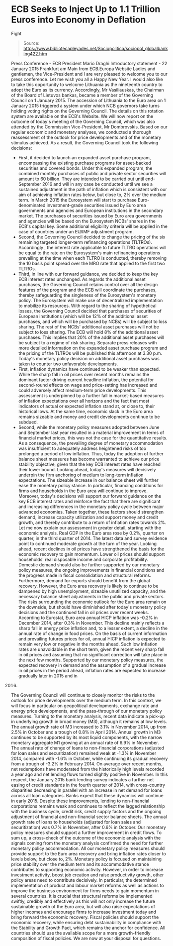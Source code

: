 # ECB Seeks to Inject Up to 1.1 Trillion Euros into Economy in Deflation 
Fight

> Source: https://www.bibliotecapleyades.net/Sociopolitica/sociopol_globalbanking422.htm

Press Conference - ECB President
Mario Draghi
Introductory statement - 22 January 2015
Frankfurt am Main
from
ECB.Europa Website
Ladies and gentlemen, the Vice-President and I are very pleased
to welcome you to our press conference.
Let me wish you all a Happy New
Year. I would also like to take this opportunity to welcome
Lithuania as the nineteenth country to adopt the Euro as its
currency.
Accordingly, Mr Vasiliauskas,
the Chairman of the Board of Lietuvos bankas, became a member of
the Governing Council on 1 January 2015. The accession of
Lithuania to the Euro area on 1 January 2015 triggered a system
under which NCB governors take turns holding voting rights on
the Governing Council.
The details on this rotation system
are available on the ECB's Website.
We will now report on the outcome of
today's meeting of the Governing Council, which was also
attended by the Commission Vice-President, Mr Dombrovskis.
Based on our regular economic and monetary analyses, we
conducted a thorough reassessment of the outlook for price
developments and of the monetary stimulus achieved.
As a result,
the Governing Council took the
following decisions:
- First, it decided to
launch an expanded asset purchase program, encompassing the
existing purchase programs for asset-backed securities and
covered bonds.
Under this expanded program, the
combined monthly purchases of public and private sector
securities will amount to 60 billion.
They are intended to be carried
out until end-September 2016 and will in any case be
conducted until we see a sustained adjustment in the path of
inflation which is consistent with our aim of achieving
inflation rates below, but close to, 2% over the medium
term.
In March 2015 the Eurosystem
will start to purchase Euro-denominated investment-grade
securities issued by Euro area governments and agencies and
European institutions in the secondary market. The purchases
of securities issued by Euro area governments and agencies
will be based on the Eurosystem NCBs' shares in the ECB's
capital key.
Some additional eligibility
criteria will be applied in the case of countries under an
EU/IMF adjustment program.
- Second, the Governing Council decided to change the
pricing of the six remaining targeted longer-term
refinancing operations (TLTROs).
Accordingly , the interest rate
applicable to future TLTRO operations will be equal to the
rate on the Eurosystem's main refinancing operations
prevailing at the time when each TLTRO is conducted, thereby
removing the 10 basis point spread over the MRO rate that
applied to the first two TLTROs.
- Third, in line with our forward guidance, we decided
to keep the key ECB interest rates unchanged.
As regards the additional asset
purchases, the Governing Council retains control over all the
design features of the program and the ECB will coordinate the
purchases, thereby safeguarding the singleness of the
Eurosystem's monetary policy.
The Eurosystem will make use of
decentralized implementation to mobilize its resources. With
regard to the sharing of hypothetical losses, the Governing
Council decided that purchases of securities of European
institutions (which will be 12% of the additional asset
purchases, and which will be purchased by NCBs) will be subject
to loss sharing.
The rest of the NCBs' additional
asset purchases will not be subject to loss sharing. The ECB
will hold 8% of the additional asset purchases. This implies
that 20% of the additional asset purchases will be subject to a
regime of risk sharing.
Separate press releases with more
detailed information on the expanded asset purchase program and
the pricing of the TLTROs will be published this afternoon at
3.30 p.m.
Today's monetary policy decision on additional asset purchases
was taken to counter two unfavorable developments.
- First, inflation
dynamics have continued to be weaker than expected. While
the sharp fall in oil prices over recent months remains the
dominant factor driving current headline inflation, the
potential for second-round effects on wage and price-setting
has increased and could adversely affect medium-term price
developments.
This assessment is underpinned
by a further fall in market-based measures of inflation
expectations over all horizons and the fact that most
indicators of actual or expected inflation stand at, or
close to, their historical lows.
At the same time, economic slack
in the Euro area remains sizeable and money and credit
developments continue to be subdued.
- Second, while the
monetary policy measures adopted between June and September
last year resulted in a material improvement in terms of
financial market prices, this was not the case for the
quantitative results.
As a consequence, the prevailing
degree of monetary accommodation was insufficient to
adequately address heightened risks of too prolonged a
period of low inflation.
Thus, today the adoption of
further balance sheet measures has become warranted to
achieve our price stability objective, given that the key
ECB interest rates have reached their lower bound.
Looking ahead, today's measures will
decisively underpin the firm anchoring of medium to long-term
inflation expectations.
The sizeable increase in our balance
sheet will further ease the monetary policy stance. In
particular, financing conditions for firms and households in the
Euro area will continue to improve.
Moreover, today's decisions will
support our forward guidance on the key ECB interest rates and
reinforce the fact that there are significant and increasing
differences in the monetary policy cycle between major advanced
economies.
Taken together, these factors should
strengthen demand, increase capacity utilization and support
money and credit growth, and thereby contribute to a return of
inflation rates towards 2%.
Let me now explain our assessment in greater detail, starting
with the economic analysis.
Real GDP in the Euro area rose by
0.2%, quarter on quarter, in the third quarter of 2014. The
latest data and survey evidence point to continued moderate
growth at the turn of the year.
Looking ahead, recent declines in
oil prices have strengthened the basis for the economic recovery
to gain momentum. Lower oil prices should support households'
real disposable income and corporate profitability.
Domestic demand should also be
further supported by our monetary policy measures, the ongoing
improvements in financial conditions and the progress made in
fiscal consolidation and structural reforms.
Furthermore, demand for exports
should benefit from the global recovery. However, the Euro area
recovery is likely to continue to be dampened by high
unemployment, sizeable unutilized capacity, and the necessary
balance sheet adjustments in the public and private sectors.
The risks surrounding the economic outlook for the Euro area
remain on the downside, but should have diminished after today's
monetary policy decisions and the continued fall in oil prices
over recent weeks.
According to Eurostat, Euro area annual HICP inflation was -0.2%
in December 2014, after 0.3% in November.
This decline mainly reflects a sharp
fall in energy price inflation and, to a lesser extent, a
decline in the annual rate of change in food prices. On the
basis of current information and prevailing futures prices for
oil, annual HICP inflation is expected to remain very low or
negative in the months ahead.
Such low inflation rates are
unavoidable in the short term, given the recent very sharp fall
in oil prices and assuming that no significant correction will
take place in the next few months.
Supported by our monetary policy
measures, the expected recovery in demand and the assumption of
a gradual increase in oil prices in the period ahead, inflation
rates are expected to increase gradually later in 2015 and in
2016.
The Governing Council will continue to closely monitor the risks
to the outlook for price developments over the medium term. In
this context, we will focus in particular on geopolitical
developments, exchange rate and energy price developments, and
the pass-through of our monetary policy measures.
Turning to the monetary analysis, recent data indicate a pick-up
in underlying growth in
broad money (M3),
although it remains at low levels. The annual growth rate of M3
increased to 3.1% in November 2014, up from 2.5% in October and
a trough of 0.8% in April 2014.
Annual growth in M3 continues to be
supported by its most liquid components, with the narrow
monetary aggregate M1 growing at an annual rate of 6.9% in
November.
The annual rate of change of loans to non-financial corporations
(adjusted for loan sales and securitization) remained weak at
-1.3% in November 2014, compared with -1.6% in October, while
continuing its gradual recovery from a trough of -3.2% in
February 2014.
On average over recent months, net
redemptions have moderated from the historically high levels
recorded a year ago and net lending flows turned slightly
positive in November.
In this respect, the January 2015
bank lending survey indicates a further net easing of credit
standards in the fourth quarter of 2014, with cross-country
disparities decreasing in parallel with an increase in net
demand for loans across all loan categories.
Banks expect that these dynamics
will continue in early 2015.
Despite these improvements, lending
to non-financial corporations remains weak and continues to
reflect the lagged relationship with the business cycle, credit
risk, credit supply factors and the ongoing adjustment of
financial and non-financial sector balance sheets.
The annual growth rate of loans to
households (adjusted for loan sales and securitization) was 0.7%
in November, after 0.6% in October. Our monetary policy measures
should support a further improvement in credit flows.
To sum up, a cross-check of the outcome of the economic analysis
with the signals coming from the monetary analysis confirmed the
need for further monetary policy accommodation. All our monetary
policy measures should provide support to the Euro area recovery
and bring inflation rates closer to levels below, but close to,
2%.
Monetary policy is focused on maintaining price stability over
the medium term and its accommodative stance contributes to
supporting economic activity. However, in order to increase
investment activity, boost job creation and raise productivity
growth, other policy areas need to contribute decisively.
In particular, the determined
implementation of product and labour market reforms as well as
actions to improve the business environment for firms needs to
gain momentum in several countries.
It is crucial that structural
reforms be implemented swiftly, credibly and effectively as this
will not only increase the future sustainable growth of the Euro
area, but will also raise expectations of higher incomes and
encourage firms to increase investment today and bring forward
the economic recovery.
Fiscal policies should support the
economic recovery, while ensuring debt sustainability in
compliance with the Stability and Growth Pact, which remains the
anchor for confidence.
All countries should use the
available scope for a more growth-friendly composition of fiscal
policies.
We are now at your disposal for questions.
